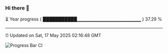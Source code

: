 ### Hi there 👋

⏳ Year progress { ███████████▁▁▁▁▁▁▁▁▁▁▁▁▁▁▁▁▁▁▁ } 37.29 %

---

⏰ Updated on Sat, 17 May 2025 02:16:48 GMT

![Progress Bar CI](https://github.com/IshwaranRudhara/GIT-ACTION/workflows/Progress%20Bar%20CI/badge.svg)
